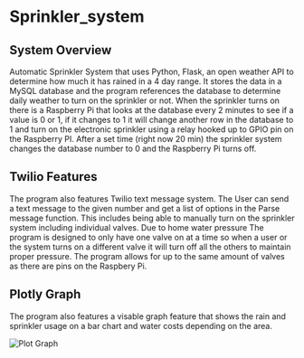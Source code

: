 # Sprinkler_system

## System Overview
Automatic Sprinkler System that uses Python, Flask, an open weather API to determine how much it has rained in a 4 day range. It stores the data in a MySQL database and the program references the database to determine daily weather to turn on the sprinkler or not. When the sprinkler turns on there is a Raspberry Pi that looks at the database every 2 minutes to see if a value is 0 or 1, if it changes to 1 it will change another row in the database to 1 and turn on the electronic sprinkler using a relay hooked up to GPIO pin on the Raspberry PI. After a set time (right now 20 min) the sprinkler system changes the database number to 0 and the Raspberry Pi turns off. 

## Twilio Features
The program also features Twilio text message system. The User can send a text message to the given number and get a list of options in the Parse message function. This includes being able to manually turn on the sprinkler system including individual valves. Due to home water pressure The program is designed to only have one valve on at a time so when a user or the system turns on a different valve it will turn off all the others to maintain proper pressure. The program allows for up to the same amount of valves as there are pins on the Raspbery Pi.

## Plotly Graph
The program also features a visable graph feature that shows the rain and sprinkler usage on a bar chart and water costs depending on the area.

![Plot Graph](https://github.com/Procerus/Sprinkler_system/blob/master/graph.JPG)
